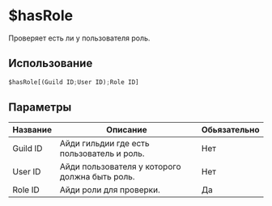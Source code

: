 # $hasRole
Проверяет есть ли у пользователя роль.

## Использование
```py
$hasRole[(Guild ID;User ID);Role ID]
```

## Параметры
| Название | Описание | Обьязательно |
| -------- | -------- | ------------ |
| Guild ID | Айди гильдии где есть пользователь и роль. | Нет |
| User ID | Айди пользователя у которого должна быть роль. | Нет |
| Role ID | Айди роли для проверки. | Да |